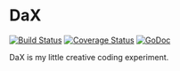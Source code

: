 # DaX

[![Build Status](https://travis-ci.org/dlespiau/dax.svg?branch=master)](https://travis-ci.org/dlespiau/dax)
[![Coverage Status](https://coveralls.io/repos/github/dlespiau/dax/badge.svg)](https://coveralls.io/github/dlespiau/dax)
[![GoDoc](https://godoc.org/github.com/dlespiau/dax?status.svg)](https://godoc.org/github.com/dlespiau/dax)

DaX is my little creative coding experiment.
